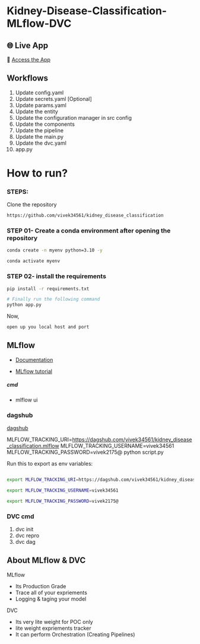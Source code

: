 # Kidney-Disease-Classification-MLflow-DVC

## 🌐 Live App

🔗 [Access the App](https://ajcdkkwddbgygkkooyffjj.streamlit.app/)


## Workflows

1. Update config.yaml
2. Update secrets.yaml [Optional]
3. Update params.yaml
4. Update the entity
5. Update the configuration manager in src config
6. Update the components
7. Update the pipeline 
8. Update the main.py
9. Update the dvc.yaml
10. app.py

# How to run?
### STEPS:

Clone the repository

```bash
https://github.com/vivek34561/kidney_disease_classification
```
### STEP 01- Create a conda environment after opening the repository

```bash
conda create -n myenv python=3.10 -y
```

```bash
conda activate myenv
```


### STEP 02- install the requirements
```bash
pip install -r requirements.txt
```

```bash
# Finally run the following command
python app.py
```

Now,
```bash
open up you local host and port
```






## MLflow

- [Documentation](https://mlflow.org/docs/latest/index.html)

- [MLflow tutorial](https://youtu.be/qdcHHrsXA48?si=bD5vDS60akNphkem)

##### cmd
- mlflow ui

### dagshub
[dagshub](https://dagshub.com/)

MLFLOW_TRACKING_URI=https://dagshub.com/vivek34561/kidney_disease_classification.mlflow
MLFLOW_TRACKING_USERNAME=vivek34561
MLFLOW_TRACKING_PASSWORD=vivek2175@
python script.py

Run this to export as env variables:

```bash

export MLFLOW_TRACKING_URI=https://dagshub.com/vivek34561/kidney_disease_classification.mlflow

export MLFLOW_TRACKING_USERNAME=vivek34561 

export MLFLOW_TRACKING_PASSWORD=vivek2175@

```


### DVC cmd

1. dvc init
2. dvc repro
3. dvc dag


## About MLflow & DVC

MLflow

 - Its Production Grade
 - Trace all of your expriements
 - Logging & taging your model


DVC 

 - Its very lite weight for POC only
 - lite weight expriements tracker
 - It can perform Orchestration (Creating Pipelines)

